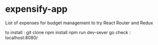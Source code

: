 # expensify-app
List of expenses for budget management to try React Router and Redux

to install : 
git clone
npm install
npm run dev-sever
go check : localhost:8080/


